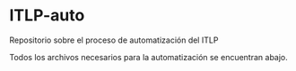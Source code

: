 # ITLP-auto
Repositorio sobre el proceso de automatización del ITLP

Todos los archivos necesarios para la automatización se encuentran abajo.
